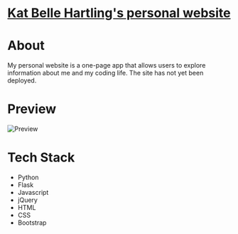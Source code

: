 # [Kat Belle Hartling's personal website](http://www.katbellehartling.com)

# About

My personal website is a one-page app that allows users to explore information about me and my coding life.  The site has not yet been deployed.

# Preview

![Preview](/static/gif/boba_intro.gif)

# Tech Stack

* Python
* Flask
* Javascript
* jQuery
* HTML
* CSS
* Bootstrap
